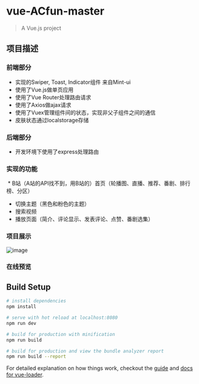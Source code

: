 # vue-ACfun-master

> A Vue.js project

## 项目描述

### 前端部分

   * 实现的Swiper, Toast,  Indicator组件 来自Mint-ui
   * 使用了Vue.js做单页应用
   * 使用了Vue Router处理路由请求
   * 使用了Axios做ajax请求
   * 使用了Vuex管理组件间的状态，实现非父子组件之间的通信
   * 皮肤状态通过localstorage存储

### 后端部分

  * 开发环境下使用了express处理路由
  
### 实现的功能

  * B站（A站的API找不到，用B站的）首页（轮播图、直播、推荐、番剧、排行榜、分区）
  * 切换主题（黑色和粉色的主题）
  * 搜索视频
  * 播放页面（简介、评论显示、发表评论、点赞、番剧选集）
  
  
### 项目展示
![image](https://github.com/youhonglian/Vue-bilibili/blob/master/src/assets/image/bilibili.gif)

### 在线预览




## Build Setup

``` bash
# install dependencies
npm install

# serve with hot reload at localhost:8080
npm run dev

# build for production with minification
npm run build

# build for production and view the bundle analyzer report
npm run build --report
```

For detailed explanation on how things work, checkout the [guide](http://vuejs-templates.github.io/webpack/) and [docs for vue-loader](http://vuejs.github.io/vue-loader).
